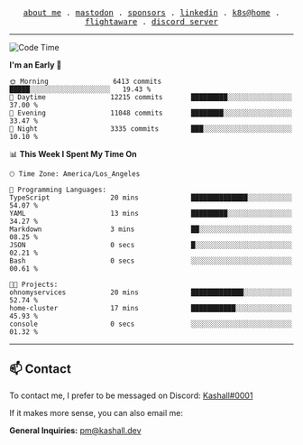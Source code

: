 <p align="center">
  <samp>
    <a href="https://jordanjones.org/">about me</a> .
    <a rel="me" href="https://mastodon.social/@kashall">mastodon</a> .
    <a href="https://github.com/sponsors/kashalls">sponsors</a> .
    <a href="https://linkedin.com/in/jordpjones">linkedin</a> .
    <a href="https://github.com/kashalls/home-cluster">k8s@home</a> .
    <a href="https://flightaware.com/adsb/stats/user/kashalls">flightaware</a> .
    <a href="https://discord.gg/V2WrCfqba9">discord server</a>
  </samp>
</p>

---

<!--START_SECTION:waka-->
![Code Time](http://img.shields.io/badge/Code%20Time-1%2C768%20hrs%205%20mins-blue)

**I'm an Early 🐤** 

```text
🌞 Morning                6413 commits        █████░░░░░░░░░░░░░░░░░░░░   19.43 % 
🌆 Daytime                12215 commits       █████████░░░░░░░░░░░░░░░░   37.00 % 
🌃 Evening                11048 commits       ████████░░░░░░░░░░░░░░░░░   33.47 % 
🌙 Night                  3335 commits        ███░░░░░░░░░░░░░░░░░░░░░░   10.10 % 
```


📊 **This Week I Spent My Time On** 

```text
🕑︎ Time Zone: America/Los_Angeles

💬 Programming Languages: 
TypeScript               20 mins             ██████████████░░░░░░░░░░░   54.07 % 
YAML                     13 mins             █████████░░░░░░░░░░░░░░░░   34.27 % 
Markdown                 3 mins              ██░░░░░░░░░░░░░░░░░░░░░░░   08.25 % 
JSON                     0 secs              █░░░░░░░░░░░░░░░░░░░░░░░░   02.21 % 
Bash                     0 secs              ░░░░░░░░░░░░░░░░░░░░░░░░░   00.61 % 

🐱‍💻 Projects: 
ohnomyservices           20 mins             █████████████░░░░░░░░░░░░   52.74 % 
home-cluster             17 mins             ███████████░░░░░░░░░░░░░░   45.93 % 
console                  0 secs              ░░░░░░░░░░░░░░░░░░░░░░░░░   01.32 % 
```


<!--END_SECTION:waka-->

---

## 📫 Contact

To contact me, I prefer to be messaged on Discord:  [Kashall#0001](https://discord.com/users/201077739589992448)

If it makes more sense, you can also email me:

**General Inquiries:** pm@kashall.dev  
